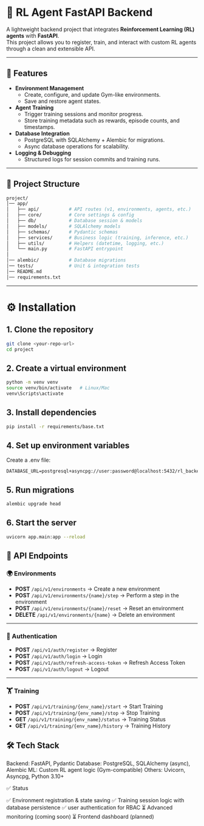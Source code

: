 # 🧠 RL Agent FastAPI Backend

A lightweight backend project that integrates **Reinforcement Learning (RL) agents** with **FastAPI**.  
This project allows you to register, train, and interact with custom RL agents through a clean and extensible API.

---

## 🚀 Features
- **Environment Management**
  - Create, configure, and update Gym-like environments.
  - Save and restore agent states.
- **Agent Training**
  - Trigger training sessions and monitor progress.
  - Store training metadata such as rewards, episode counts, and timestamps.
- **Database Integration**
  - PostgreSQL with SQLAlchemy + Alembic for migrations.
  - Async database operations for scalability.
- **Logging & Debugging**
  - Structured logs for session commits and training runs.

---

## 📂 Project Structure
```bash
project/
│── app/
│   ├── api/           # API routes (v1, environments, agents, etc.)
│   ├── core/          # Core settings & config
│   ├── db/            # Database session & models
│   ├── models/        # SQLAlchemy models
│   ├── schemas/       # Pydantic schemas
│   ├── services/      # Business logic (training, inference, etc.)
│   ├── utils/         # Helpers (datetime, logging, etc.)
│   └── main.py        # FastAPI entrypoint
│
│── alembic/           # Database migrations
│── tests/             # Unit & integration tests
│── README.md
│── requirements.txt 
```

---


# ⚙️ Installation

## 1. Clone the repository
```bash
git clone <your-repo-url>
cd project
```
## 2. Create a virtual environment
```bash
python -m venv venv
source venv/bin/activate   # Linux/Mac
venv\Scripts\activate
```
## 3. Install dependencies
```bash
pip install -r requirements/base.txt
```
## 4. Set up environment variables

Create a .env file:
```env
DATABASE_URL=postgresql+asyncpg://user:password@localhost:5432/rl_backend
```
## 5. Run migrations
```bash
alembic upgrade head
```
## 6. Start the server
```bash
uvicorn app.main:app --reload
```
## 📡 API Endpoints

### 🌍 Environments
- **POST** `/api/v1/environments` → Create a new environment  
- **POST** `/api/v1/environments/{name}/step` → Perform a step in the environment  
- **POST** `/api/v1/environments/{name}/reset` → Reset an environment  
- **DELETE** `/api/v1/environments/{name}` → Delete an environment  

---

### 🔐 Authentication
- **POST** `/api/v1/auth/register` → Register  
- **POST** `/api/v1/auth/login` → Login  
- **POST** `/api/v1/auth/refresh-access-token` → Refresh Access Token  
- **POST** `/api/v1/auth/logout` → Logout  

---

### 🏋️ Training
- **POST** `/api/v1/training/{env_name}/start` → Start Training  
- **POST** `/api/v1/training/{env_name}/stop` → Stop Training  
- **GET** `/api/v1/training/{env_name}/status` → Training Status  
- **GET** `/api/v1/training/{env_name}/history` → Training History  



## 🛠️ Tech Stack

Backend: FastAPI, Pydantic
Database: PostgreSQL, SQLAlchemy (async), Alembic
ML: Custom RL agent logic (Gym-compatible)
Others: Uvicorn, Asyncpg, Python 3.10+


✅ Status

✅ Environment registration & state saving
✅ Training session logic with database persistence
✅ user authentication for RBAC
⏳ Advanced monitoring (coming soon)
⏳ Frontend dashboard (planned)